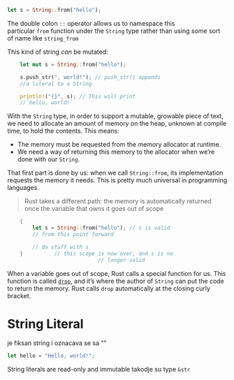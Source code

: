 ```rust
let s = String::from("hello");
```

The double colon `::` operator allows us to namespace this particular `from` function under the `String` type rather than using some sort of name like `string_from`

This kind of string _can_ be mutated:
```rust
    let mut s = String::from("hello");

    s.push_str(", world!"); // push_str() appends
    //a literal to a String

    println!("{}", s); // This will print 
    //`hello, world!`
```

With the `String` type, in order to support a mutable, growable piece of text, we need to allocate an amount of memory on the heap, unknown at compile time, to hold the contents. This means:

- The memory must be requested from the memory allocator at runtime.
- We need a way of returning this memory to the allocator when we’re done with our `String`.

That first part is done by us: when we call `String::from`, its implementation requests the memory it needs. This is pretty much universal in programming languages.
>Rust takes a different path: the memory is automatically returned once the variable that owns it goes out of scope

```rust
    {
        let s = String::from("hello"); // s is valid
        // from this point forward

        // do stuff with s
    }          // this scope is now over, and s is no
                             // longer valid

```

When a variable goes out of scope, Rust calls a special function for us. This function is called [`drop`](https://doc.rust-lang.org/std/ops/trait.Drop.html#tymethod.drop), and it’s where the author of `String` can put the code to return the memory. Rust calls `drop` automatically at the closing curly bracket.

# String Literal

je fiksan string i oznacava se sa ""

```rust
let hello = "Hello, world!";
```

String literals are read-only and immutable
takodje su type `&str`